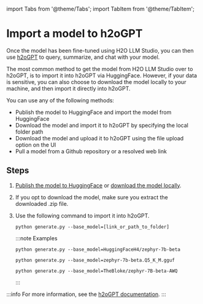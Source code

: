import Tabs from '@theme/Tabs';
import TabItem from '@theme/TabItem';

# Import a model to h2oGPT

Once the model has been fine-tuned using H2O LLM Studio, you can then use [h2oGPT](https://github.com/h2oai/h2ogpt/blob/main/README.md) to query, summarize, and chat with your model. 

The most common method to get the model from H2O LLM Studio over to h2oGPT, is to import it into h2oGPT via HuggingFace. However, if your data is sensitive, you can also choose to download the model locally to your machine, and then import it directly into h2oGPT. 

You can use any of the following methods: 

- Publish the model to HuggingFace and import the model from HuggingFace
- Download the model and import it to h2oGPT by specifying the local folder path
- Download the model and upload it to h2oGPT using the file upload option on the UI
- Pull a model from a Github repository or a resolved web link

## Steps

1. [Publish the model to HuggingFace](export-trained-model.md) or [download the model locally](export-trained-model.md#download-a-model). 

2. If you opt to download the model, make sure you extract the downloaded .zip file. 

3. Use the following command to import it into h2oGPT.
    ```
    python generate.py --base_model=[link_or_path_to_folder]
    ```

    :::note Examples
    <Tabs className="unique-tabs">
    <TabItem value="Example1" label="From HuggingFace">
    <pre><code>python generate.py --base_model=HuggingFaceH4/zephyr-7b-beta</code></pre>
    </TabItem>
    <TabItem value="Example2" label="From a Local File">
    <pre><code>python generate.py --base_model=zephyr-7b-beta.Q5_K_M.gguf</code></pre>
    </TabItem>
    <TabItem value="Example3" label="From a Repository">
    <pre><code>python generate.py --base_model=TheBloke/zephyr-7B-beta-AWQ</code></pre>
    </TabItem>
    </Tabs>
    :::

:::info
For more information, see the [h2oGPT documentation](https://github.com/h2oai/h2ogpt/blob/main/docs/FAQ.md#adding-models). 
:::

